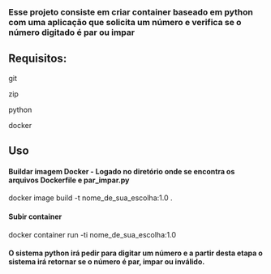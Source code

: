 ### Esse projeto consiste em criar container baseado em python com uma aplicação que solicita um número e verifica se o número digitado é par ou impar

## Requisitos:

git

zip

python

docker

## Uso

#### Buildar imagem Docker - Logado no diretório onde se encontra os arquivos Dockerfile e par_impar.py

docker image build -t nome_de_sua_escolha:1.0 .

#### Subir container

docker container run -ti nome_de_sua_escolha:1.0

#### O sistema python irá pedir para digitar um número e a partir desta etapa o sistema irá retornar se o número é par, impar ou inválido.


